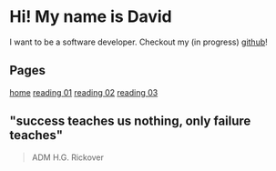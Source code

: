 # Hi! My name is David

I want to be a software developer.
Checkout my (in progress) [github](https://github.com/heckerdavid)!

## Pages

[home](README.md)
[reading 01](markdown.md)
[reading 02](read_2.md)
[reading 03](read_03.md)

## "success teaches us nothing, only failure teaches"

> ADM H.G. Rickover
